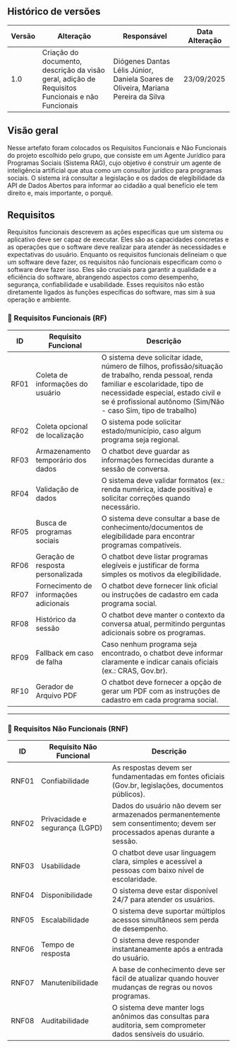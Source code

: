 ## Histórico de versões

| Versão | Alteração       | Responsável         | Data Alteração |
|--------|-----------------|---------------------|----------------|
| 1.0    | Criação do documento, descrição da visão geral, adição de Requisitos Funcionais e não Funcionais | Diógenes Dantas Lélis Júnior, Daniela Soares de Oliveira, Mariana Pereira da Silva | 23/09/2025 |


## Visão geral
Nesse artefato foram colocados os Requisitos Funcionais e Não Funcionais do projeto escolhido pelo grupo, que consiste em um Agente Jurídico para Programas Sociais (Sistema RAG), cujo objetivo é construir um agente de inteligência artificial que atua como um consultor jurídico para programas sociais. O sistema irá consultar a legislação e os dados de elegibilidade da API de Dados Abertos para informar ao cidadão a qual benefício ele tem direito e, mais importante, o porquê.

## Requisitos
Requisitos funcionais descrevem as ações específicas que um sistema ou aplicativo deve ser capaz de executar. Eles são as capacidades concretas e as operações que o software deve realizar para atender às necessidades e expectativas do usuário.
Enquanto os requisitos funcionais delineiam o que um software deve fazer, os requisitos não funcionais especificam como o software deve fazer isso. Eles são cruciais para garantir a qualidade e a eficiência do software, abrangendo aspectos como desempenho, segurança, confiabilidade e usabilidade. Esses requisitos não estão diretamente ligados às funções específicas do software, mas sim à sua operação e ambiente.

### 📌 Requisitos Funcionais (RF)

| ID   | Requisito Funcional          | Descrição |
|------|------------------------------|-----------|
| RF01 | Coleta de informações do usuário | O sistema deve solicitar idade, número de filhos, profissão/situação de trabalho, renda pessoal, renda familiar e escolaridade, tipo de necessidade especial, estado civil e se é profissional autônomo (Sim/Não - caso Sim, tipo de trabalho) |
| RF02 | Coleta opcional de localização | O sistema pode solicitar estado/município, caso algum programa seja regional. |
| RF03 | Armazenamento temporário dos dados | O chatbot deve guardar as informações fornecidas durante a sessão de conversa. |
| RF04 | Validação de dados | O sistema deve validar formatos (ex.: renda numérica, idade positiva) e solicitar correções quando necessário. |
| RF05 | Busca de programas sociais | O sistema deve consultar a base de conhecimento/documentos de elegibilidade para encontrar programas compatíveis. |
| RF06 | Geração de resposta personalizada | O chatbot deve listar programas elegíveis e justificar de forma simples os motivos da elegibilidade. |
| RF07 | Fornecimento de informações adicionais | O chatbot deve fornecer link oficial ou instruções de cadastro em cada programa social. |
| RF08 | Histórico da sessão | O chatbot deve manter o contexto da conversa atual, permitindo perguntas adicionais sobre os programas. |
| RF09 | Fallback em caso de falha | Caso nenhum programa seja encontrado, o chatbot deve informar claramente e indicar canais oficiais (ex.: CRAS, Gov.br). |
| RF10 | Gerador de Arquivo PDF | O chatbot deve fornecer a opção de gerar um PDF com as instruções de cadastro em cada programa social. |

---

### 📌 Requisitos Não Funcionais (RNF)

| ID    | Requisito Não Funcional | Descrição |
|-------|--------------------------|-----------|
| RNF01 | Confiabilidade | As respostas devem ser fundamentadas em fontes oficiais (Gov.br, legislações, documentos públicos). |
| RNF02 | Privacidade e segurança (LGPD) | Dados do usuário não devem ser armazenados permanentemente sem consentimento; devem ser processados apenas durante a sessão. |
| RNF03 | Usabilidade | O chatbot deve usar linguagem clara, simples e acessível a pessoas com baixo nível de escolaridade. |
| RNF04 | Disponibilidade | O sistema deve estar disponível 24/7 para atender os usuários. |
| RNF05 | Escalabilidade | O sistema deve suportar múltiplos acessos simultâneos sem perda de desempenho. |
| RNF06 | Tempo de resposta | O sistema deve responder instantaneamente após a entrada do usuário. |
| RNF07 | Manutenibilidade | A base de conhecimento deve ser fácil de atualizar quando houver mudanças de regras ou novos programas. |
| RNF08 | Auditabilidade | O sistema deve manter logs anônimos das consultas para auditoria, sem comprometer dados sensíveis do usuário. |